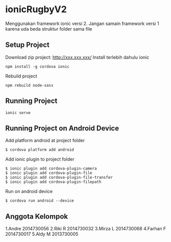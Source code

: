 # ionicRugbyV2
Menggunakan framework ionic versi 2. Jangan samain framework versi 1 karena uda beda struktur folder sama file

## Setup Project

Download zip project: http://xxx.xxx.xxx/
Install terlebih dahulu ionic
```
npm install -g cordova ionic
```
Rebuild project
```
npm rebuild node-sass
```

## Running Project

```
ionic serve
```

## Running Project on Android Device
Add platform android at project folder
```
$ cordova platform add android
```
Add ionic plugin to project folder
```
$ ionic plugin add cordova-plugin-camera
$ ionic plugin add cordova-plugin-file
$ ionic plugin add cordova-plugin-file-transfer
$ ionic plugin add cordova-plugin-filepath
```
Run on android device
```
$ cordova run android --device
```

## Anggota Kelompok
1.Andre 2014730056
2.Riki R 2014730032
3.Mirza L 2014730068
4.Farhan F 2014730017
5.Aldy M 2013730005
